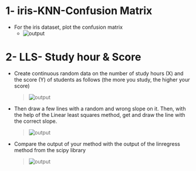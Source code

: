 # 1- iris-KNN-Confusion Matrix
- For the iris dataset, plot the confusion matrix
  - ![output](https://user-images.githubusercontent.com/88179607/152646499-00992c01-b2ca-4184-996c-9696af1233db.png)
# 2- LLS- Study hour & Score
- Create continuous random data on the number of study hours (X) and the score (Y) of students as follows (the more you study, the higher your score)
  >![output](https://user-images.githubusercontent.com/88179607/152646620-1614b62a-9804-436c-8520-a05353808ae7.png)
- Then draw a few lines with a random and wrong slope on it. Then, with the help of the Linear least squares method, get and draw the line with the correct slope.
  >![output](https://user-images.githubusercontent.com/88179607/152646672-131ae0c0-a72c-4062-9c2c-e376a964efe5.png)
- Compare the output of your method with the output of the linregress method from the scipy library
  >![output](https://user-images.githubusercontent.com/88179607/152646708-cca4f4ea-25f0-4de6-b45f-d2463a96a35a.png)
